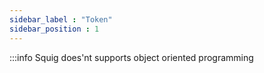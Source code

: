 ```yaml
---
sidebar_label : "Token"
sidebar_position : 1
---
```


:::info
Squig does'nt supports object oriented programming